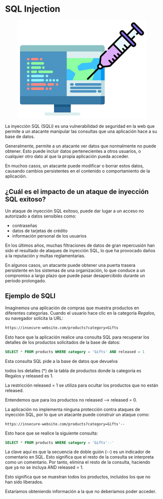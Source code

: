 # SQL Injection

<figure><img src="../../../.gitbook/assets/image (3) (2).png" alt=""><figcaption></figcaption></figure>

La inyección SQL (SQLi) es una vulnerabilidad de seguridad en la web que permite a un atacante manipular las consultas que una aplicación hace a su base de datos.&#x20;

Generalmente, permite a un atacante ver datos que normalmente no puede obtener. Esto puede incluir datos pertenecientes a otros usuarios, o cualquier otro dato al que la propia aplicación pueda acceder.&#x20;

En muchos casos, un atacante puede modificar o borrar estos datos, causando cambios persistentes en el contenido o comportamiento de la aplicación.

## ¿Cuál es el impacto de un ataque de inyección SQL exitoso?

Un ataque de inyección SQL exitoso, puede dar lugar a un acceso no autorizado a datos sensibles como:&#x20;

* contraseñas
* datos de tarjetas de crédito
* información personal de los usuarios

En los últimos años, muchas filtraciones de datos de gran repercusión han sido el resultado de ataques de inyección SQL, lo que ha provocado daños a la reputación y multas reglamentarias.&#x20;

En algunos casos, un atacante puede obtener una puerta trasera persistente en los sistemas de una organización, lo que conduce a un compromiso a largo plazo que puede pasar desapercibido durante un período prolongado.

## Ejemplo de SQLI

Imaginemos una aplicación de compras que muestra productos en diferentes categorías. Cuando el usuario hace clic en la categoría _Regalos_, su navegador solicita la URL:

```html
https://insecure-website.com/products?category=Gifts
```

Esto hace que la aplicación realice una consulta SQL para recuperar los detalles de los productos solicitados de la base de datos:

```sql
SELECT * FROM products WHERE category = 'Gifts' AND released = 1
```

Esta consulta SQL pide a la base de datos que devuelva

todos los detalles (\*) de la tabla de productos donde la categoría es Regalos y released es 1.&#x20;

La restricción released = 1 se utiliza para ocultar los productos que no están released.&#x20;

Entendemos que para los productos no released --> released = 0.

La aplicación no implementa ninguna protección contra ataques de inyección SQL, por lo que un atacante puede construir un ataque como:

```http
https://insecure-website.com/products?category=Gifts'--
```

Esto hace que se realice la siguiente consulta:

```sql
SELECT * FROM products WHERE category = 'Gifts'--'
```

La clave aquí es que la secuencia de doble guión (--) es un indicador de comentario en SQL. Esto significa que el resto de la consulta se interpreta como un comentario. Por tanto, elimina  el resto de la consulta, haciendo que ya no se incluya AND released = 1.&#x20;

Esto significa que se muestran todos los productos, incluidos los que no han sido liberados.

Estaríamos obteniendo información a la que no deberíamos poder acceder.
